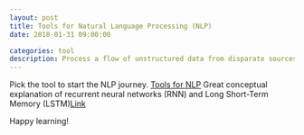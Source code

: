 ```yaml
---
layout: post
title: Tools for Natural Language Processing (NLP)
date: 2018-01-31 09:00:00

categories: tool
description: Process a flow of unstructured data from disparate sources
---
```


Pick the tool to start the NLP journey. [Tools for NLP](https://towardsdatascience.com/5-heroic-tools-for-natural-language-processing-7f3c1f8fc9f0)
Great conceptual explanation of recurrent neural networks (RNN) and Long Short-Term Memory (LSTM)[Link](https://www.youtube.com/watch?v=WCUNPb-5EYI)


Happy learning! 
